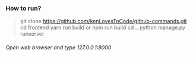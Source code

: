 ### How to run?
> git clone https://github.com/kenLovesToCode/github-commands.git
> cd frontend
> yarn run build or npm run build
> cd ..
> python manage.py runserver
###### Open web browser and type 127.0.0.1:8000